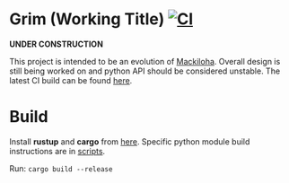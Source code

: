 # Grim (Working Title) [![CI](https://github.com/PikminGuts92/grim/workflows/CI/badge.svg)](https://github.com/PikminGuts92/grim/actions?query=workflow%3ACI)
**UNDER CONSTRUCTION**

This project is intended to be an evolution of [Mackiloha](https://github.com/PikminGuts92/Mackiloha). Overall design is still being worked on and python API should be considered unstable. The latest CI build can be found [here](https://github.com/PikminGuts92/grim/actions/workflows/ci.yml).

# Build
Install **rustup** and **cargo** from [here](https://www.rust-lang.org/tools/install). Specific python module build instructions are in [scripts](scripts/).

Run: `cargo build --release`
